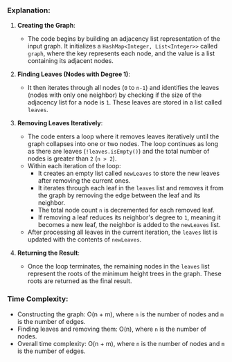 ### Explanation:

1. **Creating the Graph**: 
   - The code begins by building an adjacency list representation of the input graph. It initializes a `HashMap<Integer, List<Integer>>` called `graph`, where the key represents each node, and the value is a list containing its adjacent nodes.

2. **Finding Leaves (Nodes with Degree 1)**:
   - It then iterates through all nodes (`0` to `n-1`) and identifies the leaves (nodes with only one neighbor) by checking if the size of the adjacency list for a node is `1`. These leaves are stored in a list called `leaves`.

3. **Removing Leaves Iteratively**:
   - The code enters a loop where it removes leaves iteratively until the graph collapses into one or two nodes. The loop continues as long as there are leaves (`!leaves.isEmpty()`) and the total number of nodes is greater than `2` (`n > 2`).
   - Within each iteration of the loop:
     - It creates an empty list called `newLeaves` to store the new leaves after removing the current ones.
     - It iterates through each leaf in the `leaves` list and removes it from the graph by removing the edge between the leaf and its neighbor.
     - The total node count `n` is decremented for each removed leaf.
     - If removing a leaf reduces its neighbor's degree to `1`, meaning it becomes a new leaf, the neighbor is added to the `newLeaves` list.
   - After processing all leaves in the current iteration, the `leaves` list is updated with the contents of `newLeaves`.

4. **Returning the Result**:
   - Once the loop terminates, the remaining nodes in the `leaves` list represent the roots of the minimum height trees in the graph. These roots are returned as the final result.

### Time Complexity:
- Constructing the graph: O(n + m), where `n` is the number of nodes and `m` is the number of edges.
- Finding leaves and removing them: O(n), where `n` is the number of nodes.
- Overall time complexity: O(n + m), where `n` is the number of nodes and `m` is the number of edges.
